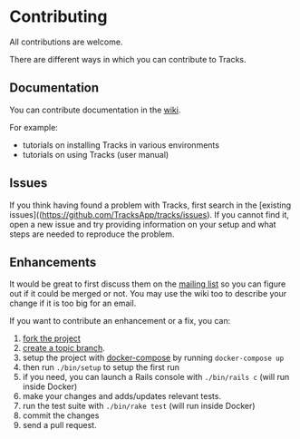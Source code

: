 # Contributing
All contributions are welcome.

There are different ways in which you can contribute to Tracks.

## Documentation
You can contribute documentation in the [wiki](https://github.com/TracksApp/tracks/wiki).

For example:
- tutorials on installing Tracks in various environments
- tutorials on using Tracks (user manual)

## Issues
If you think having found a problem with Tracks, first search in the [existing issues]((https://github.com/TracksApp/tracks/issues). If you cannot find it, open a new issue and try providing information on your setup and what steps are needed to reproduce the problem.

## Enhancements
It would be great to first discuss them on the [mailing list](https://groups.google.com/group/TracksApp) so you can figure out if it could be merged or not. You may use the wiki too to describe your change if it is too big for an email.

If you want to contribute an enhancement or a fix, you can:

1. [fork the project](https://help.github.com/articles/fork-a-repo) 
1. [create a topic branch](http://learn.github.com/p/branching.html).
1. setup the project with [docker-compose](https://docs.docker.com/compose/) by running `docker-compose up`
1. then run `./bin/setup` to setup the first run
1. if you need, you can launch a Rails console with `./bin/rails c` (will run inside Docker)
1. make your changes and adds/updates relevant tests.
1. run the test suite with `./bin/rake test` (will run inside Docker)
1. commit the changes
1. send a pull request.
